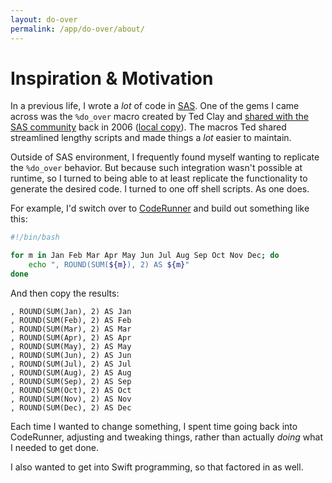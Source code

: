 ```yaml
---
layout: do-over
permalink: /app/do-over/about/
---
```


# Inspiration & Motivation

In a previous life, I wrote a _lot_ of code in [SAS](https://www.sas.com). One of the gems I came across was the `%do_over` macro created by Ted Clay and [shared with the SAS community](https://support.sas.com/resources/papers/proceedings/proceedings/sugi31/040-31.pdf) back in 2006 ([local copy](./040-31.pdf)). The macros Ted shared streamlined lengthy scripts and made things a _lot_ easier to maintain.

Outside of SAS environment, I frequently found myself wanting to replicate the `%do_over` behavior. But because such integration wasn't possible at runtime, so I turned to being able to at least replicate the functionality to generate the desired code. I turned to one off shell scripts. As one does.

For example, I'd switch over to [CodeRunner](https://coderunnerapp.com) and build out something like this:

```bash
#!/bin/bash

for m in Jan Feb Mar Apr May Jun Jul Aug Sep Oct Nov Dec; do
    echo ", ROUND(SUM(${m}), 2) AS ${m}"
done
```

And then copy the results:

```
, ROUND(SUM(Jan), 2) AS Jan
, ROUND(SUM(Feb), 2) AS Feb
, ROUND(SUM(Mar), 2) AS Mar
, ROUND(SUM(Apr), 2) AS Apr
, ROUND(SUM(May), 2) AS May
, ROUND(SUM(Jun), 2) AS Jun
, ROUND(SUM(Jul), 2) AS Jul
, ROUND(SUM(Aug), 2) AS Aug
, ROUND(SUM(Sep), 2) AS Sep
, ROUND(SUM(Oct), 2) AS Oct
, ROUND(SUM(Nov), 2) AS Nov
, ROUND(SUM(Dec), 2) AS Dec
```

Each time I wanted to change something, I spent time going back into CodeRunner, adjusting and tweaking things, rather than actually _doing_ what I needed to get done.

I also wanted to get into Swift programming, so that factored in as well.
